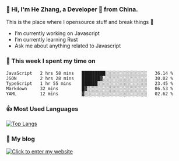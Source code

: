 ### 👋 Hi, I'm He Zhang, a Developer 🚀 from China.

This is the place where I opensource stuff and break things :rofl:

- I’m currently working on Javascript
- I’m currently learning Rust
- Ask me about anything related to Javascript

### 💪 This week I spent my time on 
<!--START_SECTION:waka-->
```text
JavaScript   2 hrs 58 mins   █████████░░░░░░░░░░░░░░░░   36.14 % 
JSON         2 hrs 28 mins   ███████▓░░░░░░░░░░░░░░░░░   30.02 % 
TypeScript   1 hr 55 mins    ██████░░░░░░░░░░░░░░░░░░░   23.45 % 
Markdown     32 mins         █▓░░░░░░░░░░░░░░░░░░░░░░░   06.53 % 
YAML         12 mins         ▓░░░░░░░░░░░░░░░░░░░░░░░░   02.62 % 
```
<!--END_SECTION:waka-->

### 👍 Most Used Languages
[![Top Langs](https://github-readme-stats.vercel.app/api/top-langs/?username=zhanghecool&layout=compact)](https://zhanghe.cool)

### 🌈 My blog 
[![Click to enter my website](https://cdn.jsdelivr.net/gh/zhanghecool/assets/images/gif/zhanghecools.gif)](https://zhanghe.cool)
